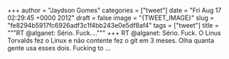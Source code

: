 
+++
author = "Jaydson Gomes"
categories = ["tweet"]
date = "Fri Aug 17 02:29:45 +0000 2012"
draft = false
image = "{TWEET_IMAGE}"
slug = "fe8294b5917fc6926adf3c1f4bb243e0e5df8af4"
tags = ["tweet"]
title = """RT @alganet: Sério. Fuck...."""
+++
RT @alganet: Sério. Fuck. O Linus Torvalds fez o Linux e não contente fez o git em 3 meses. Olha quanta gente usa esses dois. Fucking to ...
